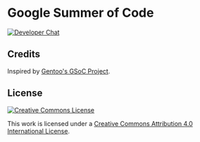 # Google Summer of Code

[![Developer Chat](https://img.shields.io/gitter/room/proot-me/devs.svg?style=flat-square)](https://gitter.im/proot-me/gsoc)

## Credits

Inspired by [Gentoo's GSoC Project](https://wiki.gentoo.org/wiki/Google_Summer_of_Code).

## License

[![Creative Commons License](http://i.creativecommons.org/l/by/4.0/88x31.png)][cc-by-4.0]

This work is licensed under a [Creative Commons Attribution 4.0 International License][cc-by-4.0].

[cc-by-4.0]: http://creativecommons.org/licenses/by/4.0
